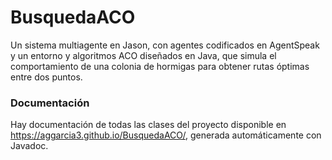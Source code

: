 # BusquedaACO
Un sistema multiagente en Jason, con agentes codificados en AgentSpeak y un entorno y algoritmos ACO diseñados en Java, que simula el comportamiento de una colonia de hormigas para obtener rutas óptimas entre dos puntos.

### Documentación
Hay documentación de todas las clases del proyecto disponible en https://aggarcia3.github.io/BusquedaACO/, generada automáticamente con Javadoc.
